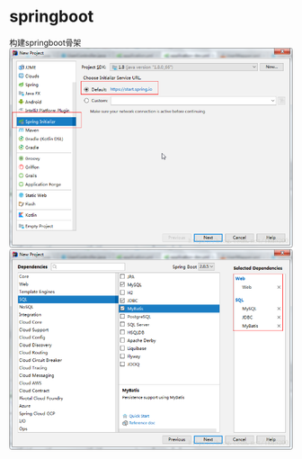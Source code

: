 # springboot
构建springboot骨架
![image](https://github.com/shanhunguao/springboot/blob/master/image/20180926174038560.png)
![image](https://github.com/shanhunguao/springboot/blob/master/image/20180926174507971.png)


